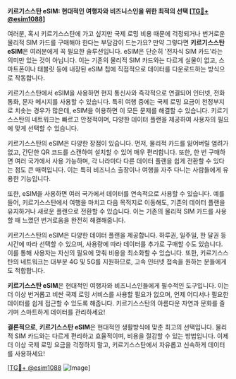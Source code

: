 **키르기스스탄 eSIM: 현대적인 여행자와 비즈니스인을 위한 최적의 선택 [[TG💪+ @esim1088](https://t.me/s/esim1088)]**

여러분, 혹시 키르기스스탄에 가고 싶지만 국제 로밍 비용 때문에 걱정되거나 번거로운 물리적 SIM 카드를 구매해야 한다는 부담감이 드는가요? 만약 그렇다면 **키르기스스탄 eSIM**은 여러분에게 꼭 필요한 솔루션입니다. eSIM은 단순히 '전자식 SIM 카드'라는 의미만 있는 것이 아닙니다. 이는 기존의 물리적 SIM 카드와는 다르게 실물이 없고, 스마트폰이나 태블릿 등에 내장된 eSIM 칩에 직접적으로 데이터를 다운로드하는 방식으로 작동합니다. 

키르기스스탄에서 eSIM을 사용하면 현지 통신사와 즉각적으로 연결되어 인터넷, 전화 통화, 문자 메시지를 사용할 수 있습니다. 특히 여행 중에는 국제 로밍 요금이 천정부지로 치솟는 경우가 많은데, eSIM을 이용하면 이 모든 문제를 해결할 수 있습니다. 키르기스스탄의 네트워크는 빠르고 안정적이며, 다양한 데이터 플랜을 제공하여 사용자의 필요에 맞게 선택할 수 있습니다.

키르기스스탄의 eSIM은 다양한 장점이 있습니다. 먼저, 물리적 카드를 잃어버릴 염려가 없고, 간단한 QR 코드를 스캔하여 설치할 수 있어 매우 편리합니다. 또한, 한 번 구매하면 여러 국가에서 사용 가능하며, 각 나라마다 다른 데이터 플랜을 쉽게 전환할 수 있다는 점도 큰 매력입니다. 이는 특히 비즈니스 출장이나 여행을 자주 다니는 사람들에게 유용한 기능입니다. 

또한, eSIM을 사용하면 여러 국가에서 데이터를 연속적으로 사용할 수 있습니다. 예를 들어, 키르기스스탄에서 여행을 마치고 다음 목적지로 이동해도, 기존의 데이터 플랜을 유지하거나 새로운 플랜으로 전환할 수 있습니다. 이는 기존의 물리적 SIM 카드를 사용할 때 느꼈던 번거로움을 완전히 해결해줍니다.

키르기스스탄의 eSIM은 다양한 데이터 플랜을 제공합니다. 하루권, 일주일, 한 달권 등 시간에 따라 선택할 수 있으며, 사용량에 따라 데이터를 추가로 구매할 수도 있습니다. 이를 통해 사용자는 자신의 필요에 맞춰 비용을 최소화할 수 있습니다. 또한, 키르기스스탄의 네트워크는 대부분 4G 및 5G를 지원하므로, 고속 인터넷 접속을 원하는 분들에게도 적합합니다.

**키르기스스탄 eSIM**은 현대적인 여행자와 비즈니스인들에게 필수적인 도구입니다. 이는 더 이상 번거롭고 비싼 국제 로밍 서비스를 사용할 필요가 없으며, 언제 어디서나 필요한 데이터를 쉽게 접근할 수 있도록 해줍니다. 키르기스스탄의 아름다운 자연과 문화를 즐기며 스마트하게 데이터를 관리하세요!

**결론적으로**, **키르기스스탄 eSIM**은 현대적인 생활방식에 맞춘 최고의 선택입니다. 물리적 SIM 카드와는 다르게 편리하고 효율적이며, 비용을 절감할 수 있는 방법입니다. 이제 더 이상 국제 로밍 요금을 걱정하지 말고, 키르기스스탄에서 자유롭고 신속하게 데이터를 사용하세요! 

[[TG💪+ @esim1088](https://t.me/s/esim1088) ![Image](https://i.postimg.cc/Y0z9fWf4/image.png)]